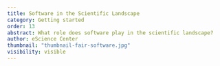 ```yaml
---
title: Software in the Scientific Landscape
category: Getting started
order: 13
abstract: What role does software play in the scientific landscape? 
author: eScience Center
thumbnail: "thumbnail-fair-software.jpg"
visibility: visible
---
```


<!-- [thumbnail-fair-software](https://unsplash.com/photos/three-men-sitting-while-using-laptops-and-watching-man-beside-whiteboard-wD1LRb9OeEo?utm_content=creditShareLink&utm_medium=referral&utm_source=unsplash)

Photo by <a href="https://unsplash.com/@austindistel?utm_content=creditCopyText&utm_medium=referral&utm_source=unsplash">Austin Distel</a> on <a href="https://unsplash.com/photos/three-men-sitting-while-using-laptops-and-watching-man-beside-whiteboard-wD1LRb9OeEo?utm_content=creditCopyText&utm_medium=referral&utm_source=unsplash">Unsplash</a> -->
